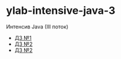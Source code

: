 # ylab-intensive-java-3
Интенсив Java (III поток)
- [ДЗ №1](https://github.com/EvgeniyMakeev/ylab-intensive-java-3/pull/1) 
- [ДЗ №2](https://github.com/EvgeniyMakeev/ylab-intensive-java-3/pull/2) 
- [ДЗ №2](https://github.com/EvgeniyMakeev/ylab-intensive-java-3/pull/3) 
